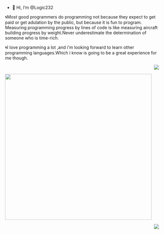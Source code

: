 - 👋 Hi, I’m @Logic232

🌀Most good programmers do programming not because they expect to get paid or get adulation by the public, but because it is fun to program.
Measuring programming progress by lines of code is like measuring aircraft building progress by weight.Never underestimate the determination of someone who is time-rich.

🌀I love programming a lot ,and i'm looking forward to learn other programming languages.Which i know is going to be a great experience for me though.

   
<!---
Logic232/Logic232 is a ✨ special ✨ repository because its `README.md` (this file) appears on your GitHub profile.
You can click the Preview link to take a look at your changes.
--->

<p align = "right">
  <img src = "https://github-readme-stats.vercel.app/api?username=Logic232&show_icons=true&theme=tokyonight&layout=compact">
</p>

<p align = "left">
  <img src = "https://github-readme-stats.vercel.app/api/top-langs/?username=Logic232&theme=tokyonight&layout=compact" width="480">
</p>

<p align = "right">
<img src="http://github-readme-streak-stats.herokuapp.com?user=Logic232&theme=tokyonight&date_format=M%20j%5B%2C%20Y%5D)](https://git.io/streak-stats"
</p>





 
